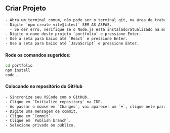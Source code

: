 ## Criar Projeto

```bash
- Abra um terminal comum, não pode ser o terminal git, na área de trabalho.
- Digite `npm create vite@latest` SEM AS ASPAS.
  - Se der erro, verifique se o Node.js está instalado/atualizado na máquina.
- Digite o nome deste projeto `portfolio` e pressione Enter.
- Use a seta para baixo até `React` e pressione Enter.
- Use a seta para baixo até `JavaScript` e pressione Enter.
```
#### Rode os comandos sugeridos:

```bash
cd portfolio
npm install
code .
```
#### Colocando no repositório do GitHub
```bash
- Sincronize seu VSCode com o GitHub.
- Clique em `Initialize repository` na IDE.
- Ao passar o mouse em `Changes`, vai aparecer um `+`, clique nele para dar `Add` em todos os arquivos.
- Digite uma mensagem de commit.
- Clique em `Commit`.
- Clique em `Publish branch`.
- Selecione privado ou público.
```

